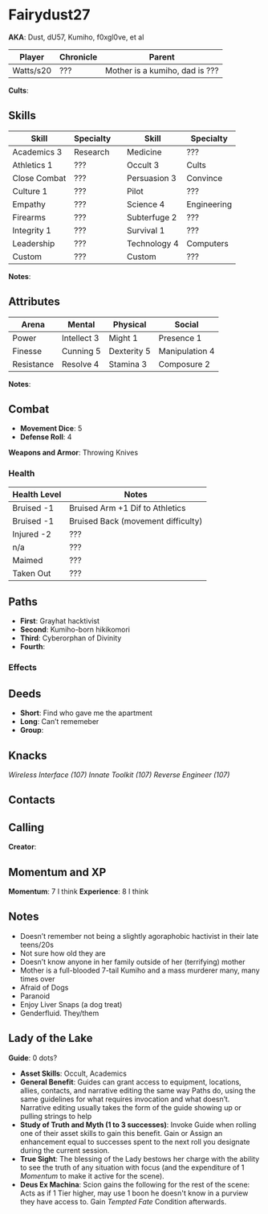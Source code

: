 # Fairydust27
**AKA**: Dust, dU57, Kumiho, f0xgl0ve, et al

| Player    | Chronicle | Parent                         |
|-----------|-----------|--------------------------------|
| Watts/s20 | ???       | Mother is a kumiho, dad is ??? |

**Cults**:

## Skills
| Skill        | Specialty |  | Skill        | Specialty   |
|--------------|-----------|--|--------------|-------------|
| Academics 3  | Research  |  | Medicine     | ???         |
| Athletics 1  | ???       |  | Occult 3     | Cults       |
| Close Combat | ???       |  | Persuasion 3 | Convince    |
| Culture 1    | ???       |  | Pilot        | ???         |
| Empathy      | ???       |  | Science 4    | Engineering |
| Firearms     | ???       |  | Subterfuge 2 | ???         |
| Integrity 1  | ???       |  | Survival 1   | ???         |
| Leadership   | ???       |  | Technology 4 | Computers   |
| Custom       | ???       |  | Custom       | ???         |

**Notes**:

## Attributes
| Arena      | Mental      | Physical    | Social         |
|------------|-------------|-------------|----------------|
| Power      | Intellect 3 | Might 1     | Presence 1     |
| Finesse    | Cunning 5   | Dexterity 5 | Manipulation 4 |
| Resistance | Resolve 4   | Stamina 3   | Composure 2    |

**Notes**:

## Combat

- **Movement Dice**: 5
- **Defense Roll**: 4

**Weapons and Armor**: Throwing Knives

### Health

| Health Level | Notes                              |
|--------------|------------------------------------|
| Bruised -1   | Bruised Arm +1 Dif to Athletics    |
| Bruised -1   | Bruised Back (movement difficulty) |
| Injured -2   | ???                                |
| n/a          | ???                                |
| Maimed       | ???                                |
| Taken Out    | ???                                |

## Paths

- **First**: Grayhat hacktivist
- **Second**: Kumiho-born hikikomori
- **Third**: Cyberorphan of Divinity
- **Fourth**:

### Effects

## Deeds

- **Short**: Find who gave me the apartment
- **Long**: Can’t rememeber
- **Group**:

## Knacks

*Wireless Interface (107)*
*Innate Toolkit (107)*
*Reverse Engineer (107)*

## Contacts

## Calling

**Creator**:

## Momentum and XP

**Momentum**: 7 I think
**Experience**: 8 I think

## Notes
- Doesn’t remember not being a slightly agoraphobic hactivist in their late teens/20s
- Not sure how old they are
- Doesn’t know anyone in her family outside of her (terrifying) mother
- Mother is a full-blooded 7-tail Kumiho and a mass murderer many, many times over
- Afraid of Dogs
- Paranoid
- Enjoy Liver Snaps (a dog treat)
- Genderfluid. They/them

## Lady of the Lake

**Guide**: 0 dots? 

- **Asset Skills**: Occult, Academics 
- **General Benefit**: Guides can grant access to equipment, locations, allies, contacts, and narrative editing the same way Paths do, using the same guidelines for what requires invocation and what doesn’t. Narrative editing usually takes the form of the guide showing up or pulling strings to help 
- **Study of Truth and Myth (1 to 3 successes)**: Invoke Guide when rolling one of their asset skills to gain this benefit. Gain or Assign an enhancement equal to successes spent to the next roll you designate during the current session. 
- **True Sight**: The blessing of the Lady bestows her charge with the ability to see the truth of any situation with focus (and the expenditure of 1 _Momentum_ to make it active for the scene). 
- **Deus Ex Machina**: Scion gains the following for the rest of the scene: Acts as if 1 Tier higher, may use 1 boon he doesn't know in a purview they have access to. Gain _Tempted Fate_ Condition afterwards.

